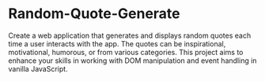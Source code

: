 # Random-Quote-Generate
Create a web application that generates and displays random quotes each time a user interacts with the app. The quotes can be inspirational, motivational, humorous, or from various categories. This project aims to enhance your skills in working with DOM manipulation and event handling in vanilla JavaScript.
